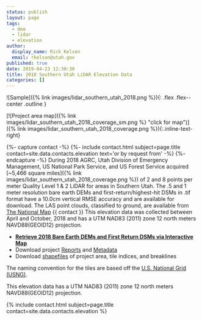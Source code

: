 ```yaml
---
status: publish
layout: page
tags:
  - dem
  - lidar
  - elevation
author:
  display_name: Rick Kelson
  email: rkelson@utah.gov
published: true
date: 2019-04-23 12:30:30
title: 2018 Southern Utah LiDAR Elevation Data
categories: []
---
```


![Sample]({% link images/lidar_southern_utah_2018.png %}){: .flex .flex--center .outline }

[![Project area map]({% link images/lidar_southern_utah_2018_coverage_sm.png %} "click for map")]({% link images/lidar_southern_utah_2018_coverage.png %}){:.inline-text-right}

{%- capture contact -%}
{%- include contact.html subject=page.title contact=site.data.contacts.elevation text='or by request from' -%}
{%- endcapture -%}
During 2018 AGRC, Utah Division of Emergency Management, US National Park Service, and US Forest Service acquired [~5,466 square miles]({% link images/lidar_southern_utah_2018_coverage.png %}) of 2 and 8 points per meter Quality Level 1 & 2 LiDAR for areas in Southern Utah. The .5 and 1 meter resolution bare earth DEMs and first-return/highest-hit DSMs in .tif format have a 10.0cm vertical RMSE accuracy and are available for download. The LAS point clouds, classified to ground, are available from [The National Map](https://apps.nationalmap.gov/downloader) {{ contact }} This elevation data was collected between April and October, 2018 and has a UTM NAD83 (2011) zone 12 north meters NAVD88(GEOID12) projection.

<ul class="dotless">
  <li>
    <strong>
      <i class="fa fa-download"></i> <a href="https://raster.utah.gov/?catGroup=.5%20Meter%20%7B2018%20Southern%20Utah%20LiDAR%7D,1%20Meter%20%7B2018%20Southern%20Utah%20LiDAR%7D&title=Southern%20Utah%202018%20LiDAR" target="_blank">Retrieve 2018 Bare Earth DEMs and First Return DSMs via Interactive Map</a>
    </strong>
  </li>
  <li>
    <i class="fa fa-download"></i> Download project <a href="https://storage.googleapis.com/state-of-utah-sgid-downloads/lidar/southern-utah-2018/SouthernUtah_2018_Reports.zip" target="_blank">Reports</a> and
      <a href="https://storage.googleapis.com/state-of-utah-sgid-downloads/lidar/southern-utah-2018/SouthernUtah_2018_Metadata.zip" target="_blank">Metadata</a>
  </li>
  <li>
    <i class="fa fa-download"></i> Download <a href="https://storage.googleapis.com/state-of-utah-sgid-downloads/lidar/southern-utah-2018/SouthernUtah_2018_shps.zip" target="_blank">shapefiles</a> of project area, tile indices, and breaklines
  </li>
</ul>

The naming convention for the tiles are based off the [U.S. National Grid (USNG)](https://www.fgdc.gov/usng/how-to-read-usng/index_html).

This elevation data has a UTM NAD83 (2011) zone 12 north meters NAVD88(GEOID12) projection.

{% include contact.html subject=page.title contact=site.data.contacts.elevation %}
